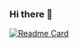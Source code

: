 ### Hi there 👋
[![Readme Card](https://github-readme-stats.vercel.app/api/pin/?rahim2725=anuraghazra&repo=github-readme-stats)](https://github.com/anuraghazra/github-readme-stats)
